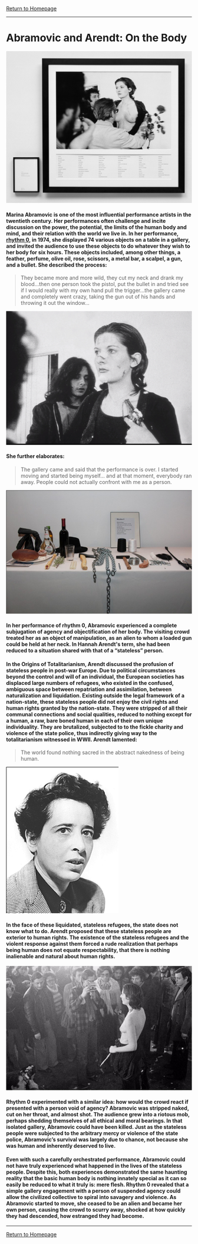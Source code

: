 [Return to Homepage](https://timmypoyu.github.io)
- - - -
# Abramovic and Arendt: On the Body 
![image](https://github.com/Timmypoyu/Timmypoyu.github.io/blob/master/artmemo5/artmemo5-1.jpg?raw=true)
#### Marina Abramovic is one of the most influential performance artists in the twentieth century. Her performances often challenge and incite discussion on the power, the potential, the limits of the human body and mind, and their relation with the world we live in. In her performance, [rhythm 0](https://www.youtube.com/watch?v=xTBkbseXfOQ), in 1974, she displayed 74 various objects on a table in a gallery, and invited the audience to use these objects to do whatever they wish to her body for six hours. These objects included, among other things, a feather, perfume, olive oil, rose, scissors, a metal bar, a scalpel, a gun, and a bullet. She described the process: 
> They became more and more wild, they cut my neck and drank my blood...then one person took the pistol, put the bullet in and tried see if I would really with my own hand pull the trigger…the gallery came and completely went crazy, taking the gun out of his hands and throwing it out the window… 

![image](https://github.com/Timmypoyu/Timmypoyu.github.io/blob/master/artmemo5/artmemo5-3.jpg?raw=true)
#### She further elaborates:
>The gallery came and said that the performance is over. I started moving and started being myself… and at that moment, everybody ran away. People could not actually confront with me as a person. 

![image](https://github.com/Timmypoyu/Timmypoyu.github.io/blob/master/artmemo5/artmemo5-4.jpg?raw=true)
#### In her performance of rhythm 0, Abramovic experienced a complete subjugation of agency and objectification of her body. The visiting crowd treated her as an object of manipulation, as an alien to whom a loaded gun could be held at her neck. In Hannah Arendt's term, she had been reduced to a situation shared with that of a “stateless” person.

#### In the Origins of Totalitarianism, Arendt discussed the profusion of stateless people in post-war Europe. Due to political circumstances beyond the control and will of an individual, the European societies has displaced large numbers of refugees, who existed in the confused, ambiguous space between repatriation and assimilation, between naturalization and liquidation. Existing outside the legal framework of a nation-state, these stateless people did not enjoy the civil rights and human rights granted by the nation-state. They were stripped of all their communal connections and social qualities, reduced to nothing except for a human, a raw, bare boned human in each of their own unique individuality. They are brutalized, subjected to to the fickle charity and violence of the state police, thus indirectly giving way to the totalitarianism witnessed in WWII. Arendt lamented: 
> The world found nothing sacred in the abstract nakedness of being human.

![image](https://github.com/Timmypoyu/Timmypoyu.github.io/blob/master/artmemo5/hannah_arendt.png?raw=true)
#### In the face of these liquidated, stateless refugees, the state does not know what to do. Arendt proposed that these stateless people are exterior to human rights. The existence of the stateless refugees and the violent response against them forced a rude realization that perhaps being human does not equate respectability, that there is nothing inalienable and natural about human rights.  

![image](https://github.com/Timmypoyu/Timmypoyu.github.io/blob/master/artmemo5/artmemo5-2.jpg?raw=true)

#### Rhythm 0 experimented with a similar idea: how would the crowd react if presented with a person void of agency? Abramovic was stripped naked, cut on her throat, and almost shot. The audience grew into a riotous mob, perhaps shedding themselves of all ethical and moral bearings. In that isolated gallery, Abramovic could have been killed. Just as the stateless people were subjected to the arbitrary mercy or violence of the state police, Abramovic’s survival was largely due to chance, not because she was human and inherently deserved to live.

#### Even with such a carefully orchestrated performance, Abramovic could not have truly experienced what happened in the lives of the stateless people. Despite this, both experiences demonstrated the same haunting reality that the basic human body is nothing innately special as it can so easily be reduced to what it truly is: mere flesh. Rhythm 0 revealed that a simple gallery engagement with a person of suspended agency could allow the civilized collective to spiral into savagery and violence. As Abramovic started to move, she ceased to be an alien and became her own person, causing the crowd to scurry away, shocked at how quickly they had descended, how estranged they had become. 

- - - -
[Return to Homepage](https://timmypoyu.github.io)

